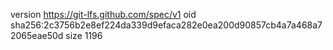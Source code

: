 version https://git-lfs.github.com/spec/v1
oid sha256:2c3756b2e8ef224da339d9efaca282e0ea200d90857cb4a7a468a72065eae50d
size 1196
